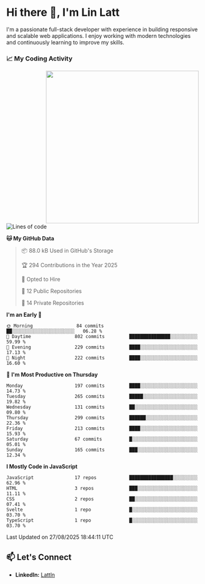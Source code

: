 # Hi there 👋, I'm Lin Latt

I'm a passionate full-stack developer with experience in building responsive and scalable web applications. I enjoy working with modern technologies and continuously learning to improve my skills.

### 📈 My Coding Activity 
<img src="https://github.com/user-attachments/assets/6cec4854-3eec-4600-9120-9be1d3cb2bfe"  width="400px" align="right">

<!--START_SECTION:waka-->
![Lines of code](https://img.shields.io/badge/From%20Hello%20World%20I%27ve%20Written-531.0%20thousand%20lines%20of%20code-blue)

**🐱 My GitHub Data** 

> 📦 88.0 kB Used in GitHub's Storage 
 > 
> 🏆 294 Contributions in the Year 2025
 > 
> 💼 Opted to Hire
 > 
> 📜 12 Public Repositories 
 > 
> 🔑 14 Private Repositories 
 > 
**I'm an Early 🐤** 

```text
🌞 Morning                84 commits          ██░░░░░░░░░░░░░░░░░░░░░░░   06.28 % 
🌆 Daytime                802 commits         ███████████████░░░░░░░░░░   59.99 % 
🌃 Evening                229 commits         ████░░░░░░░░░░░░░░░░░░░░░   17.13 % 
🌙 Night                  222 commits         ████░░░░░░░░░░░░░░░░░░░░░   16.60 % 
```
📅 **I'm Most Productive on Thursday** 

```text
Monday                   197 commits         ████░░░░░░░░░░░░░░░░░░░░░   14.73 % 
Tuesday                  265 commits         █████░░░░░░░░░░░░░░░░░░░░   19.82 % 
Wednesday                131 commits         ██░░░░░░░░░░░░░░░░░░░░░░░   09.80 % 
Thursday                 299 commits         ██████░░░░░░░░░░░░░░░░░░░   22.36 % 
Friday                   213 commits         ████░░░░░░░░░░░░░░░░░░░░░   15.93 % 
Saturday                 67 commits          █░░░░░░░░░░░░░░░░░░░░░░░░   05.01 % 
Sunday                   165 commits         ███░░░░░░░░░░░░░░░░░░░░░░   12.34 % 
```


**I Mostly Code in JavaScript** 

```text
JavaScript               17 repos            ████████████████░░░░░░░░░   62.96 % 
HTML                     3 repos             ███░░░░░░░░░░░░░░░░░░░░░░   11.11 % 
CSS                      2 repos             ██░░░░░░░░░░░░░░░░░░░░░░░   07.41 % 
Svelte                   1 repo              █░░░░░░░░░░░░░░░░░░░░░░░░   03.70 % 
TypeScript               1 repo              █░░░░░░░░░░░░░░░░░░░░░░░░   03.70 % 
```




 Last Updated on 27/08/2025 18:44:11 UTC
<!--END_SECTION:waka-->

## 📫 Let's Connect

- **LinkedIn:** [Lattln](https://linkedin.com/in/lin-latt)
<!-- - **Portfolio:** [Your Portfolio](https://yourportfolio.com) -->
